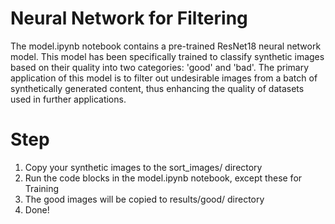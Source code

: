 # Neural Network for Filtering
The model.ipynb notebook contains a pre-trained ResNet18 neural network model. This model has been specifically trained to classify synthetic images based on their quality into two categories: 'good' and 'bad'. 
The primary application of this model is to filter out undesirable images from a batch of synthetically generated content, thus enhancing the quality of datasets used in further applications.
# Step
1. Copy your synthetic images to the sort_images/ directory
2. Run the code blocks in the model.ipynb notebook, except these for Training
3. The good images will be copied to results/good/ directory
4. Done!
 
